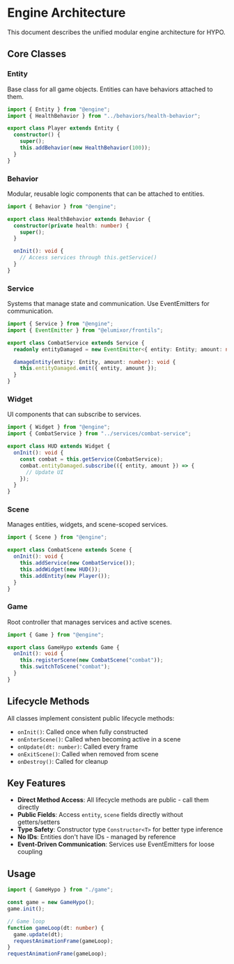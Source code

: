 # Engine Architecture

This document describes the unified modular engine architecture for HYPO.

## Core Classes

### Entity
Base class for all game objects. Entities can have behaviors attached to them.

```typescript
import { Entity } from "@engine";
import { HealthBehavior } from "../behaviors/health-behavior";

export class Player extends Entity {
  constructor() {
    super();
    this.addBehavior(new HealthBehavior(100));
  }
}
```

### Behavior
Modular, reusable logic components that can be attached to entities.

```typescript
import { Behavior } from "@engine";

export class HealthBehavior extends Behavior {
  constructor(private health: number) {
    super();
  }

  onInit(): void {
    // Access services through this.getService()
  }
}
```

### Service
Systems that manage state and communication. Use EventEmitters for communication.

```typescript
import { Service } from "@engine";
import { EventEmitter } from "@elumixor/frontils";

export class CombatService extends Service {
  readonly entityDamaged = new EventEmitter<{ entity: Entity; amount: number }>();

  damageEntity(entity: Entity, amount: number): void {
    this.entityDamaged.emit({ entity, amount });
  }
}
```

### Widget
UI components that can subscribe to services.

```typescript
import { Widget } from "@engine";
import { CombatService } from "../services/combat-service";

export class HUD extends Widget {
  onInit(): void {
    const combat = this.getService(CombatService);
    combat.entityDamaged.subscribe(({ entity, amount }) => {
      // Update UI
    });
  }
}
```

### Scene
Manages entities, widgets, and scene-scoped services.

```typescript
import { Scene } from "@engine";

export class CombatScene extends Scene {
  onInit(): void {
    this.addService(new CombatService());
    this.addWidget(new HUD());
    this.addEntity(new Player());
  }
}
```

### Game
Root controller that manages services and active scenes.

```typescript
import { Game } from "@engine";

export class GameHypo extends Game {
  onInit(): void {
    this.registerScene(new CombatScene("combat"));
    this.switchToScene("combat");
  }
}
```

## Lifecycle Methods

All classes implement consistent public lifecycle methods:

- `onInit()`: Called once when fully constructed
- `onEnterScene()`: Called when becoming active in a scene
- `onUpdate(dt: number)`: Called every frame
- `onExitScene()`: Called when removed from scene
- `onDestroy()`: Called for cleanup

## Key Features

- **Direct Method Access**: All lifecycle methods are public - call them directly
- **Public Fields**: Access `entity`, `scene` fields directly without getters/setters
- **Type Safety**: Constructor type `Constructor<T>` for better type inference
- **No IDs**: Entities don't have IDs - managed by reference
- **Event-Driven Communication**: Services use EventEmitters for loose coupling

## Usage

```typescript
import { GameHypo } from "./game";

const game = new GameHypo();
game.init();

// Game loop
function gameLoop(dt: number) {
  game.update(dt);
  requestAnimationFrame(gameLoop);
}
requestAnimationFrame(gameLoop);
```